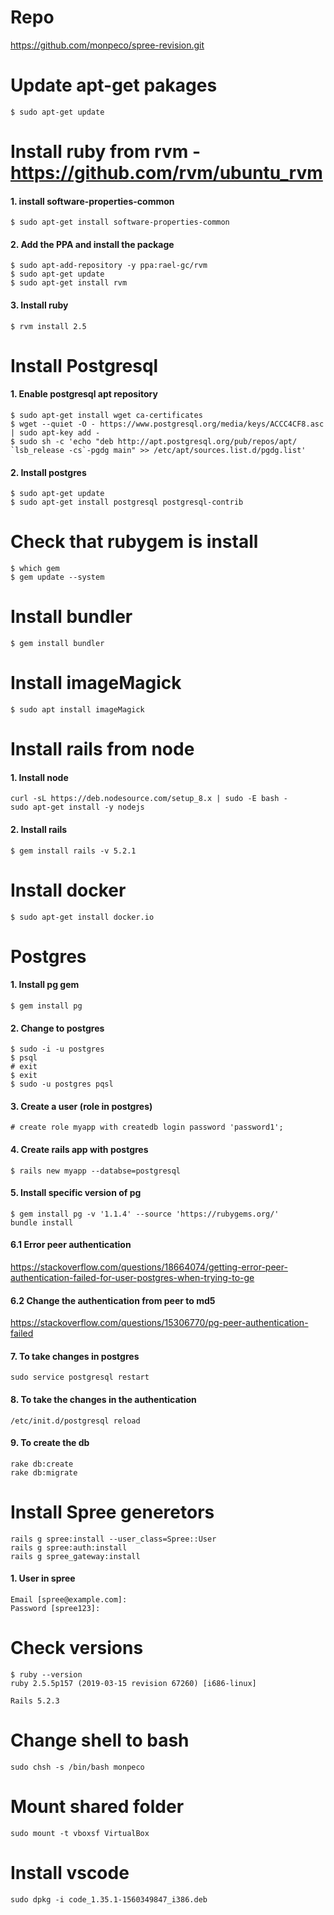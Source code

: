 # Repo
https://github.com/monpeco/spree-revision.git

# Update apt-get pakages 
```
$ sudo apt-get update
```

# Install ruby from rvm - https://github.com/rvm/ubuntu_rvm
#### 1. install software-properties-common
```
$ sudo apt-get install software-properties-common
```

#### 2. Add the PPA and install the package
```
$ sudo apt-add-repository -y ppa:rael-gc/rvm
$ sudo apt-get update
$ sudo apt-get install rvm
```

#### 3. Install ruby
```
$ rvm install 2.5
```

# Install Postgresql
#### 1. Enable postgresql apt repository
```
$ sudo apt-get install wget ca-certificates
$ wget --quiet -O - https://www.postgresql.org/media/keys/ACCC4CF8.asc | sudo apt-key add -
$ sudo sh -c 'echo "deb http://apt.postgresql.org/pub/repos/apt/ `lsb_release -cs`-pgdg main" >> /etc/apt/sources.list.d/pgdg.list'
```

#### 2. Install postgres
```
$ sudo apt-get update
$ sudo apt-get install postgresql postgresql-contrib
```
# Check that rubygem is install
```
$ which gem
$ gem update --system
```
# Install bundler
```
$ gem install bundler
```

# Install imageMagick
```
$ sudo apt install imageMagick
```

# Install rails from node
#### 1. Install node
```
curl -sL https://deb.nodesource.com/setup_8.x | sudo -E bash -
sudo apt-get install -y nodejs
```

#### 2. Install rails
```
$ gem install rails -v 5.2.1
```

# Install docker
```
$ sudo apt-get install docker.io
```

# Postgres
#### 1. Install pg gem
```
$ gem install pg
```

#### 2. Change to postgres
```
$ sudo -i -u postgres
$ psql 
# exit
$ exit
$ sudo -u postgres pqsl
```

#### 3. Create a user (role in postgres)
```
# create role myapp with createdb login password 'password1';
```

#### 4. Create rails app with postgres
```
$ rails new myapp --databse=postgresql
```

#### 5. Install specific version of pg
```
$ gem install pg -v '1.1.4' --source 'https://rubygems.org/'
bundle install
```

#### 6.1 Error peer authentication
https://stackoverflow.com/questions/18664074/getting-error-peer-authentication-failed-for-user-postgres-when-trying-to-ge


#### 6.2 Change the authentication from peer to md5
https://stackoverflow.com/questions/15306770/pg-peer-authentication-failed

#### 7. To take changes in postgres
```
sudo service postgresql restart
```

#### 8. To take the changes in the authentication
```
/etc/init.d/postgresql reload
```

#### 9. To create the db
```
rake db:create
rake db:migrate
```

# Install Spree generetors
```
rails g spree:install --user_class=Spree::User
rails g spree:auth:install
rails g spree_gateway:install
```

#### 1. User in spree
```
Email [spree@example.com]: 
Password [spree123]: 
```

# Check versions
```
$ ruby --version
ruby 2.5.5p157 (2019-03-15 revision 67260) [i686-linux]
```
```rails --version
Rails 5.2.3
```

# Change shell to bash
```
sudo chsh -s /bin/bash monpeco
```

# Mount shared folder
```
sudo mount -t vboxsf VirtualBox
```

# Install vscode
```
sudo dpkg -i code_1.35.1-1560349847_i386.deb
```